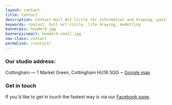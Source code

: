 ```yaml
---
layout: contact
title: Contact
description: Contact Hull Art Circle for information and drawing, painting or modelling for our group.
keywords: contact, hull art circle, life drawing, modelling 
bannerpic: header4.jpg
bannerpicsmall: header4-small.jpg
nav-class: contact
permalink: /contact/
---
```


### Our studio address:

Cottingham — 1 Market Green, Cottingham HU16 5QG ~ [Google map](https://www.google.com/maps/place/Cottingham+Civic+Hall/@53.7810966,-0.4146015,15z/data=!4m6!3m5!1s0x0:0x9e981af2c46d7b2b!4b1!8m2!3d53.7810966!4d-0.4146015 'The Hull Art Circle studio at Cottingham on Google Maps')

### Get in touch

If you'd like to get in touch the fastest way is via our [Facebook page](https://www.facebook.com/HullArtCircle 'The Hull Art Circle Facebook page').
